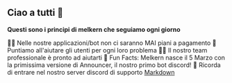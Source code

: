 ## Ciao a tutti 👋



**Questi sono i principi di melkern che seguiamo ogni giorno**

🙋‍♀️ Nelle nostre applicazioni/bot non ci saranno MAI piani a pagamento
🌈 Puntiamo all'aiutare gli utenti per ogni loro problema
👩‍💻 Il nostro team professionale è pronto ad aiutarti
🍿 Fun Facts: Melkern nasce il 5 Marzo con la primissima versione di Announcer, il nostro primo bot discord!
🧙 Ricorda di entrare nel nostro server discord di supporto [Markdown](https://discord.gg/v35r4TYw4h)


